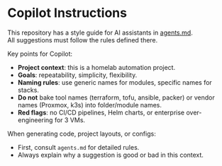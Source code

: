 # Copilot Instructions

This repository has a style guide for AI assistants in [agents.md](../agents.md).  
All suggestions must follow the rules defined there.  

Key points for Copilot:
- **Project context**: this is a homelab automation project.  
- **Goals**: repeatability, simplicity, flexibility.  
- **Naming rules**: use generic names for modules, specific names for stacks.  
- **Do not** bake tool names (terraform, tofu, ansible, packer) or vendor names (Proxmox, k3s) into folder/module names.  
- **Red flags**: no CI/CD pipelines, Helm charts, or enterprise over-engineering for 3 VMs.  

When generating code, project layouts, or configs:
- First, consult `agents.md` for detailed rules.  
- Always explain why a suggestion is good or bad in this context.  
